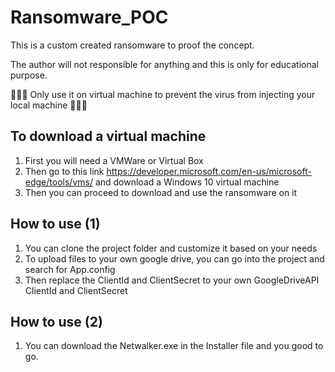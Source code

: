 # Ransomware_POC
This is a custom created ransomware to proof the concept.

The author will not responsible for anything and this is only for educational purpose.

:rotating_light::rotating_light::rotating_light: 
Only use it on virtual machine to prevent the virus from injecting your local machine
:rotating_light::rotating_light::rotating_light:

## To download a virtual machine
1. First you will need a VMWare or Virtual Box
2. Then go to this link https://developer.microsoft.com/en-us/microsoft-edge/tools/vms/ and download a Windows 10 virtual machine 
3. Then you can proceed to download and use the ransomware on it

## How to use (1)
1. You can clone the project folder and customize it based on your needs
2. To upload files to your own google drive, you can go into the project and search for App.config
3. Then replace the ClientId and ClientSecret to your own GoogleDriveAPI ClientId and ClientSecret

## How to use (2)
1. You can download the Netwalker.exe in the Installer file and you good to go.
